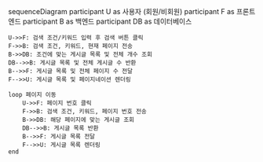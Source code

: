 sequenceDiagram
    participant U as 사용자 (회원/비회원)
    participant F as 프론트엔드
    participant B as 백엔드
    participant DB as 데이터베이스

    U->>F: 검색 조건/키워드 입력 후 검색 버튼 클릭
    F->>B: 검색 조건, 키워드, 현재 페이지 전송
    B->>DB: 조건에 맞는 게시글 목록 및 전체 개수 조회
    DB-->>B: 게시글 목록 및 전체 게시글 수 반환
    B-->>F: 게시글 목록 및 전체 페이지 수 전달
    F-->>U: 게시글 목록 및 페이지네이션 렌더링

    loop 페이지 이동
        U->>F: 페이지 번호 클릭
        F->>B: 검색 조건, 키워드, 페이지 번호 전송
        B->>DB: 해당 페이지에 맞는 게시글 조회
        DB-->>B: 게시글 목록 반환
        B-->>F: 게시글 목록 전달
        F-->>U: 게시글 목록 렌더링
    end
